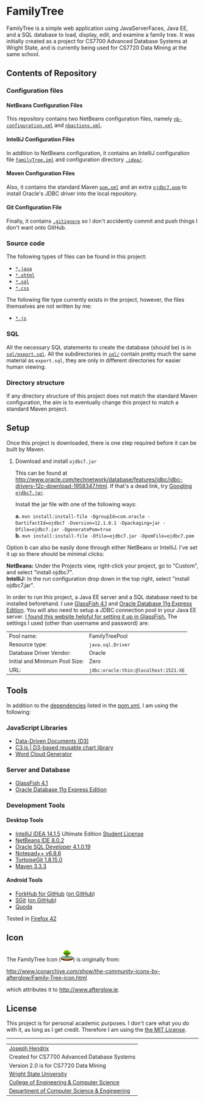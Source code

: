 <!-- 
  When copying contents to index.md, do the following:
  Remove table of contents
  Replace: ]\(([^:http:#]) with ](https://github.com/hendrixjoseph/FamilyTree/blob/master/\1
-->

# FamilyTree

FamilyTree is a simple web application using JavaServerFaces, Java EE, and a SQL database to load, display, edit, and examine a family tree. It was initially created as a project for CS7700 Advanced Database Systems at Wright State, and is currently being used for CS7720 Data Mining at the same school.

## Contents of Repository

### Configuration files

#### NetBeans Configuration Files

This repository contains two NetBeans configuration files, namely [`nb-configuration.xml`](https://github.com/hendrixjoseph/FamilyTree/blob/master/nb-configuration.xml) and [`nbactions.xml`](https://github.com/hendrixjoseph/FamilyTree/blob/master/nbactions.xml). 

#### IntelliJ Configuration Files

In addition to NetBeans configuration, it contains an IntelliJ configuration file [`familyTree.iml`](https://github.com/hendrixjoseph/FamilyTree/blob/master/familyTree.iml) and configuration directory [`.idea/`](https://github.com/hendrixjoseph/FamilyTree/blob/master/.idea/).

#### Maven Configuration Files

Also, it contains the standard Maven [`pom.xml`](pom.xml) and an extra [`ojdbc7.pom`](https://github.com/hendrixjoseph/FamilyTree/blob/master/ojdbc7.pom) to install Oracle's JDBC driver into the local repository.

#### Git Configuration File

Finally, it contains [`.gitignore`](https://github.com/hendrixjoseph/FamilyTree/blob/master/.gitignore) so I don't accidently commit and push things I don't want onto GitHub.

### Source code

The following types of files can be found in this project:

* [`*.java`](https://github.com/hendrixjoseph/FamilyTree/blob/master/src/main/java)
* [`*.xhtml`](https://github.com/hendrixjoseph/FamilyTree/blob/master/src/main/webapp)
* [`*.sql`](https://github.com/hendrixjoseph/FamilyTree/blob/master/sql/)
* [`*.css`](https://github.com/hendrixjoseph/FamilyTree/blob/master/src/main/webapp/WEB-INF/resource/css)

The following file type currently exists in the project, however, the files themselves are not written by me:

* [`*.js`](https://github.com/hendrixjoseph/FamilyTree/blob/master/src/main/webapp/WEB-INF/resource/js)

### SQL

All the necessary SQL statements to create the database (should be) is in [`sql/export.sql`](https://github.com/hendrixjoseph/FamilyTree/blob/master/sql/export.sql). All the subdirectories in [`sql/`](https://github.com/hendrixjoseph/FamilyTree/blob/master/sql/) contain pretty much the same material as `export.sql`, they are only in different directories for easier human viewing.

### Directory structure

If any directory structure of this project does not match the standard Maven configuration, the aim is to eventually change this project to match a standard Maven project.

## Setup

Once this project is downloaded, there is one step required before it can be built by Maven.

1. Download and install `ojdbc7.jar`

   This can be found at http://www.oracle.com/technetwork/database/features/jdbc/jdbc-drivers-12c-download-1958347.html. If that's a dead link, try [Googling `ojdbc7.jar`](https://www.google.com/search?q=ojdbc7.jar).

   Install the jar file with one of the following ways:

   **a.** `mvn install:install-file -DgroupId=com.oracle -DartifactId=ojdbc7 -Dversion=12.1.0.1 -Dpackaging=jar -Dfile=ojdbc7.jar -DgeneratePom=true`<br />
   **b.** `mvn install:install-file -Dfile=ojdbc7.jar -DpomFile=ojdbc7.pom`
   
  Option b can also be easily done through either NetBeans or IntelliJ. I've set it up so there should be minimal clicks:
  
  **NetBeans:** Under the Projects view, right-click your project, go to "Custom", and select "install ojdbc7".<br />
  **IntelliJ:** In the run configuration drop down in the top right, select "install ojdbc7.jar".
   
In order to run this project, a Java EE server and a SQL database need to be installed beforehand. I use [GlassFish 4.1](https://glassfish.java.net/) and [Oracle Database 11g Express Edition](http://www.oracle.com/technetwork/database/database-technologies/express-edition/overview/index.html). You will also need to setup a JDBC connection pool in your Java EE server. [I found this website helpful for setting it up in GlassFish.](https://computingat40s.wordpress.com/how-to-setup-a-jdbc-connection-in-glassfish/) The settings I used (other than username and password) are:

<table>
<tr><td>Pool name: </td><td>FamilyTreePool</td></tr>
<tr><td>Resource type:</td><td><code>java.sql.Driver</code></td></tr>
<tr><td>Database Driver Vendor: </td><td>Oracle</td></tr>
<tr><td>Initial and Minimum Pool Size:</td><td>Zero</td></tr>
<tr><td>URL:</td><td><code>jdbc:oracle:thin:@localhost:1521:XE</code></td></tr>
</table>

## Tools

In addition to the [dependencies](http://hendrixjoseph.github.io/FamilyTree/dependencies.html) listed in the [pom.xml](pom.xml), I am using the following:

### JavaScript Libraries

 * [Data-Driven Documents (D3)](http://d3js.org)
 * [C3.js | D3-based reusable chart library](http://c3js.org)
 * [Word Cloud Generator](https://www.jasondavies.com/wordcloud)

### Server and Database

* [GlassFish 4.1](https://glassfish.java.net/)
* [Oracle Database 11g Express Edition](http://www.oracle.com/technetwork/database/database-technologies/express-edition/overview/index.html)
 
### Development Tools

#### Desktop Tools

* [IntelliJ IDEA 14.1.5](https://www.jetbrains.com/idea) Ultimate Edition [Student License](https://www.jetbrains.com/student)
* [NetBeans IDE 8.0.2](https://netbeans.org)
* [Oracle SQL Developer 4.1.0.19](http://www.oracle.com/technetwork/developer-tools/sql-developer/overview/index-097090.html)
* [Notepad++ v6.8.6](https://notepad-plus-plus.org)
* [TortoiseGit 1.8.15.0](https://tortoisegit.org)
* [Maven 3.3.3](https://maven.apache.org)

#### Android Tools

* [ForkHub for GitHub](https://play.google.com/store/apps/details?id=jp.forkhub) ([on GitHub](https://github.com/jonan/ForkHub))
* [SGit](https://play.google.com/store/apps/details?id=me.sheimi.sgit) ([on GitHub](https://github.com/sheimi/SGit))
* [Quoda](http://www.getquoda.com/)

Tested in [Firefox 42](https://www.mozilla.org/en-US/)

## Icon

The FamilyTree Icon (![FamilyTree Icon](images/Family-Tree-icon-32.png))  is originally from:

http://www.iconarchive.com/show/the-community-icons-by-afterglow/Family-Tree-icon.html

which attributes it to http://www.afterglow.ie.

## License

This project is for personal academic purposes. I don't care what you do with it, as long as I get credit. Therefore I am using the [the MIT License](https://github.com/hendrixjoseph/FamilyTree/blob/master/LICENSE.md).

----------------------

<table>
<tr><td><a href="https://people.wright.edu/hendrix.11">Joseph Hendrix</a></td></tr>
<tr><td>Created for CS7700 Advanced Database Systems</td></tr>
<tr><td>Version 2.0 is for CS7720 Data Mining</td></tr>
<tr><td><a href="http://www.wright.edu">Wright State University</a></td></tr>
<tr><td><a href="https://engineering-computer-science.wright.edu">College of Engineering &amp; Computer Science</a></td></tr>
<tr><td><a href="https://engineering-computer-science.wright.edu/computer-science-and-engineering">Department of Computer Science &amp; Engineering</a></td></tr>
</table>
